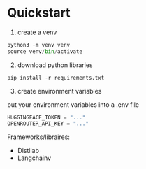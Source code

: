 # Quickstart
1. create a venv

```python
python3 -m venv venv 
source venv/bin/activate
```

2. download python libraries

```python
pip install -r requirements.txt
```

3. create environment variables

put your environment variables into a .env file

```python
HUGGINGFACE_TOKEN = "..." 
OPENROUTER_API_KEY = "..."
```

Frameworks/libraires:
- Distilab
- Langchainv 